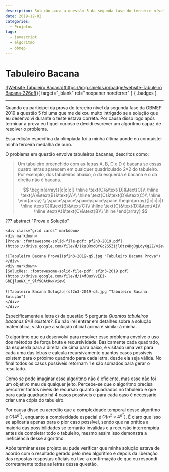 ```yaml
---
description: Solução para a questão 5 da segunda fase do terceiro nível da OBMEP 2019
date: 2019-12-02
categories:
  - Projetos
tags:
  - javascript
  - algoritmo
  - obmep
---
```


# Tabuleiro Bacana

[![Website Tabuleiro Bacana](https://img.shields.io/badge/website-Tabuleiro Bacana-326eff)](https://daviamsilva.github.io/OBMEP/tabuleiro-bacana/){ target="_blank" rel="noopener noreferrer" }
{ .badges }

---

Quando eu participei da prova do terceiro nível da segunda fase da OBMEP 2019 a questão 5 foi uma que me deixou muito intrigado se a solução que eu desenvolvi durante o teste estava correta. Por causa disso logo após terminar a prova eu fiquei curioso e decidi escrever um algoritmo capaz de resolver o problema.

Essa edição específica da olimpíada foi a minha última aonde eu conquistei minha terceira medalha de ouro.

O problema em questão envolve tabuleiros bacanas, descritos como:

> Um tabuleiro preenchido com as letras A, B, C e D é bacana se essas quatro letras aparecem em qualquer quadriculado 2×2 do tabuleiro. Por exemplo, dos tabuleiros abaixo, o da esquerda é bacana e o da direita não é bacana.
>
> $$
> \begin{array}{|c|c|c|}
> \hline
> \text{C}&\text{D}&\text{C}\\
> \hline
> \text{A}&\text{B}&\text{A}\\
> \hline
> \text{C}&\text{D}&\text{C}\\
> \hline
> \end{array}
> \\ \space\space\space\space\space
> \begin{array}{|c|c|c|}
> \hline
> \text{C}&\text{B}&\text{C}\\
> \hline
> \text{C}&\text{D}&\text{A}\\
> \hline
> \text{A}&\text{C}&\text{B}\\
> \hline
> \end{array}
> $$

??? abstract "Prova e Solução"

    <div class="grid cards" markdown>
    <div markdown>
    [Prova: :fontawesome-solid-file-pdf: pf2n3-2019.pdf](https://drive.google.com/file/d/1kzQRxdQYGc2S5Z1jl6tz4DgOgLdyXg2Z/view)

    ![Tabuleiro Bacana Prova](pf2n3-2019-q5.jpg "Tabuleiro Bacana Prova")
    </div>
    <div markdown>
    [Soluções: :fontawesome-solid-file-pdf: sf2n3-2019.pdf](https://drive.google.com/file/d/14fDuxVvEEi-GbEjluuNX_Y_9lf9OAtRw/view)

    ![Tabuleiro Bacana Solução](sf2n3-2019-q5.jpg "Tabuleiro Bacana Solução")
    </div>
    </div>

Especificamente a letra c) da questão 5 pergunta *Quantos tabuleiros bacanas 8×8 existem?*. Eu não irei entrar em detalhes sobre a solução matemática, visto que a solução oficial acima é similar à minha.

O algoritmo que eu desenvolvi para resolver esse problema envolve o uso dos métodos de força bruta e recursividade. Basicamente cada quadrado, da esquerda para a direita, de cima para baixo, é visitado uma vez para cada uma das letras e calcula recursivamente quantos casos possíveis existem para o próximo quadrado para cada letra, desde ela seja válida. No final todos os casos possíveis retornam 1 e são somados para gerar o resultado.

Como se pode imaginar esse algoritmo não é eficiente, mas esse não foi um objetivo meu de qualquer jeito. Percebe-se que o algoritmo precisa percorrer tantos níveis de recursão quanto quadrados no tabuleiro e que para cada quadrado há 4 casos possíveis e para cada caso é necessário criar uma cópia do tabuleiro.

Por causa disso eu acredito que a complexidade temporal desse algoritmo é $O\left(4^{n^2}\right)$, enquanto a complexidade espacial é $O\left(n^2 \times 4^{n^2}\right)$. É claro que isso se aplicaria apenas para o pior caso possível, sendo que na prática a maioria das possibilidades se tornarão inválidas e a recursão interrompida antes de completar todo o tabuleiro, mesmo assim isso demonstra a ineficiência desse algoritmo.

Após terminar esse projeto eu pude verificar que minha solução estava de acordo com o resultado gerado pelo meu algoritmo e depois da liberação das repostas respostas oficiais eu tive a confirmação de que eu respondi corretamente todas as letras dessa questão.
